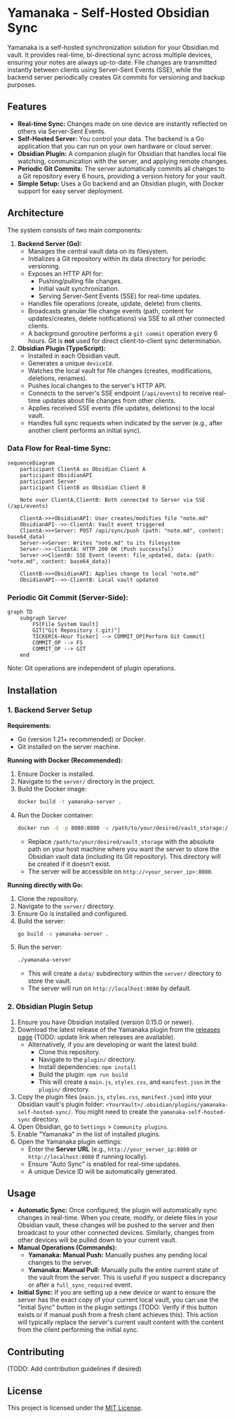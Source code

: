 # Yamanaka - Self-Hosted Obsidian Sync

Yamanaka is a self-hosted synchronization solution for your Obsidian.md vault. It provides real-time, bi-directional sync across multiple devices, ensuring your notes are always up-to-date. File changes are transmitted instantly between clients using Server-Sent Events (SSE), while the backend server periodically creates Git commits for versioning and backup purposes.

## Features

*   **Real-time Sync:** Changes made on one device are instantly reflected on others via Server-Sent Events.
*   **Self-Hosted Server:** You control your data. The backend is a Go application that you can run on your own hardware or cloud server.
*   **Obsidian Plugin:** A companion plugin for Obsidian that handles local file watching, communication with the server, and applying remote changes.
*   **Periodic Git Commits:** The server automatically commits all changes to a Git repository every 6 hours, providing a version history for your vault.
*   **Simple Setup:** Uses a Go backend and an Obsidian plugin, with Docker support for easy server deployment.

## Architecture

The system consists of two main components:

1. **Backend Server (Go):**
    * Manages the central vault data on its filesystem.
    * Initializes a Git repository within its data directory for periodic versioning.
    * Exposes an HTTP API for:
        * Pushing/pulling file changes.
        * Initial vault synchronization.
        * Serving Server-Sent Events (SSE) for real-time updates.
    * Handles file operations (create, update, delete) from clients.
    * Broadcasts granular file change events (path, content for updates/creates, delete notifications) via SSE to all other connected clients.
    * A background goroutine performs a `git commit` operation every 6 hours. Git is **not** used for direct client-to-client sync determination.
2. **Obsidian Plugin (TypeScript):**
    * Installed in each Obsidian vault.
    * Generates a unique `deviceId`.
    * Watches the local vault for file changes (creates, modifications, deletions, renames).
    * Pushes local changes to the server's HTTP API.
    * Connects to the server's SSE endpoint (`/api/events`) to receive real-time updates about file changes from other clients.
    * Applies received SSE events (file updates, deletions) to the local vault.
    * Handles full sync requests when indicated by the server (e.g., after another client performs an initial sync).

### Data Flow for Real-time Sync:

```mermaid
sequenceDiagram
    participant ClientA as Obsidian Client A
    participant ObsidianAPI
    participant Server
    participant ClientB as Obsidian Client B

    Note over ClientA,ClientB: Both connected to Server via SSE (/api/events)

    ClientA->>+ObsidianAPI: User creates/modifies file "note.md"
    ObsidianAPI-->>-ClientA: Vault event triggered
    ClientA->>+Server: POST /api/sync/push (path: "note.md", content: base64_data)
    Server->>Server: Writes "note.md" to its filesystem
    Server-->>-ClientA: HTTP 200 OK (Push successful)
    Server->>ClientB: SSE Event (event: file_updated, data: {path: "note.md", content: base64_data})

    ClientB->>+ObsidianAPI: Applies change to local "note.md"
    ObsidianAPI-->>-ClientB: Local vault updated
```

### Periodic Git Commit (Server-Side):

```mermaid
graph TD
    subgraph Server
        FS[File System Vault]
        GIT["Git Repository (.git)"]
        TICKER[6-Hour Ticker] --> COMMIT_OP[Perform Git Commit]
        COMMIT_OP --> FS
        COMMIT_OP --> GIT
    end
```

Note: Git operations are independent of plugin operations.

## Installation

### 1. Backend Server Setup

**Requirements:**
*   Go (version 1.21+ recommended) or Docker.
*   Git installed on the server machine.

**Running with Docker (Recommended):**
1.  Ensure Docker is installed.
2.  Navigate to the `server/` directory in the project.
3.  Build the Docker image:
    ```bash
    docker build -t yamanaka-server .
    ```
4.  Run the Docker container:
    ```bash
    docker run -d -p 8080:8080 -v /path/to/your/desired/vault_storage:/app/data --name yamanaka yamanaka-server
    ```
    *   Replace `/path/to/your/desired/vault_storage` with the absolute path on your host machine where you want the server to store the Obsidian vault data (including its Git repository). This directory will be created if it doesn't exist.
    *   The server will be accessible on `http://<your_server_ip>:8080`.

**Running directly with Go:**
1.  Clone the repository.
2.  Navigate to the `server/` directory.
3.  Ensure Go is installed and configured.
4.  Build the server:
    ```bash
    go build -o yamanaka-server .
    ```
5.  Run the server:
    ```bash
    ./yamanaka-server
    ```
    *   This will create a `data/` subdirectory within the `server/` directory to store the vault.
    *   The server will run on `http://localhost:8080` by default.

### 2. Obsidian Plugin Setup

1.  Ensure you have Obsidian installed (version 0.15.0 or newer).
2.  Download the latest release of the Yamanaka plugin from the [releases page](https://github.com/your-repo/yamanaka/releases) (TODO: update link when releases are available).
    *   Alternatively, if you are developing or want the latest build:
        *   Clone this repository.
        *   Navigate to the `plugin/` directory.
        *   Install dependencies: `npm install`
        *   Build the plugin: `npm run build`
        *   This will create a `main.js`, `styles.css`, and `manifest.json` in the `plugin/` directory.
3.  Copy the plugin files (`main.js`, `styles.css`, `manifest.json`) into your Obsidian vault's plugin folder: `<YourVault>/.obsidian/plugins/yamanaka-self-hosted-sync/`. You might need to create the `yamanaka-self-hosted-sync` directory.
4.  Open Obsidian, go to `Settings` > `Community plugins`.
5.  Enable "Yamanaka" in the list of installed plugins.
6.  Open the Yamanaka plugin settings:
    *   Enter the **Server URL** (e.g., `http://your_server_ip:8080` or `http://localhost:8080` if running locally).
    *   Ensure "Auto Sync" is enabled for real-time updates.
    *   A unique Device ID will be automatically generated.

## Usage

*   **Automatic Sync:** Once configured, the plugin will automatically sync changes in real-time. When you create, modify, or delete files in your Obsidian vault, these changes will be pushed to the server and then broadcast to your other connected devices. Similarly, changes from other devices will be pulled down to your current vault.
*   **Manual Operations (Commands):**
    *   **Yamanaka: Manual Push:** Manually pushes any pending local changes to the server.
    *   **Yamanaka: Manual Pull:** Manually pulls the entire current state of the vault from the server. This is useful if you suspect a discrepancy or after a `full_sync_required` event.
*   **Initial Sync:** If you are setting up a new device or want to ensure the server has the exact copy of your current local vault, you can use the "Initial Sync" button in the plugin settings (TODO: Verify if this button exists or if manual push from a fresh client achieves this). This action will typically replace the server's current vault content with the content from the client performing the initial sync.

## Contributing

(TODO: Add contribution guidelines if desired)

## License

This project is licensed under the [MIT License](LICENSE).
